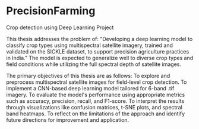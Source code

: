 # PrecisionFarming
Crop detection using Deep Learning Project

This thesis addresses the problem of:
"Developing a deep learning model to classify crop types using multispectral satellite imagery, trained and validated on the SICKLE dataset, to support precision agriculture practices in India."
The model is expected to generalize well to diverse crop types and field conditions while utilizing the full spectral depth of satellite images.

The primary objectives of this thesis are as follows:
To explore and preprocess multispectral satellite images for field-level crop detection.
To implement a CNN-based deep learning model tailored for 6-band .tif imagery.
To evaluate the model's performance using appropriate metrics such as accuracy, precision, recall, and F1-score.
To interpret the results through visualizations like confusion matrices, t-SNE plots, and spectral band heatmaps.
To reflect on the limitations of the approach and identify future directions for improvement and application.
